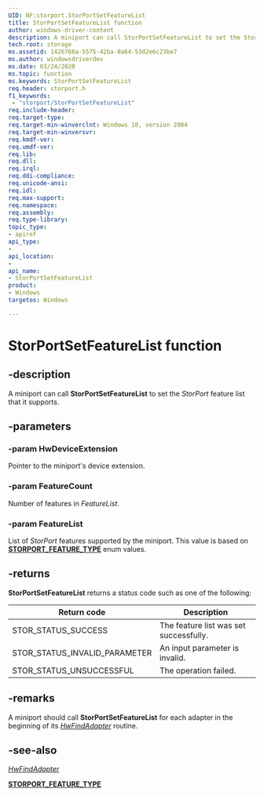 ```yaml
---
UID: NF:storport.StorPortSetFeatureList
title: StorPortSetFeatureList function
author: windows-driver-content
description: A miniport can call StorPortSetFeatureList to set the Storport feature list that it supports.
tech.root: storage
ms.assetid: 1426766a-5575-42ba-8a64-53d2e6c23be7
ms.author: windowsdriverdev
ms.date: 03/24/2020
ms.topic: function
ms.keywords: StorPortSetFeatureList
req.header: storport.h
f1_keywords:
 - "storport/StorPortSetFeatureList"
req.include-header:
req.target-type:
req.target-min-winverclnt: Windows 10, version 2004
req.target-min-winversvr:
req.kmdf-ver:
req.umdf-ver:
req.lib:
req.dll:
req.irql: 
req.ddi-compliance:
req.unicode-ansi:
req.idl:
req.max-support:
req.namespace:
req.assembly:
req.type-library: 
topic_type: 
- apiref
api_type: 
- 
api_location: 
- 
api_name: 
- StorPortSetFeatureList
product: 
- Windows
targetos: Windows

---
```


# StorPortSetFeatureList function

## -description

A miniport can call **StorPortSetFeatureList** to set the *StorPort* feature list that it supports.

## -parameters

### -param HwDeviceExtension

Pointer to the miniport's device extension.

### -param FeatureCount

Number of features in *FeatureList*.

### -param FeatureList

List of *StorPort* features supported by the miniport. This value is based on [**STORPORT_FEATURE_TYPE**](ne-storport-storport_feature_type.md) enum values.

## -returns

**StorPortSetFeatureList** returns a status code such as one of the following:

| Return code | Description |
| ----------- | ----------- |
| STOR_STATUS_SUCCESS | The feature list was set successfully. |
| STOR_STATUS_INVALID_PARAMETER | An input parameter is invalid. |
| STOR_STATUS_UNSUCCESSFUL | The operation failed. |

## -remarks

A miniport should call **StorPortSetFeatureList** for each adapter in the beginning of its [*HwFindAdapter*](https://docs.microsoft.com/windows-hardware/drivers/ddi/storport/nc-storport-hw_initialize) routine.

## -see-also

[*HwFindAdapter*](https://docs.microsoft.com/windows-hardware/drivers/ddi/storport/nc-storport-hw_initialize)

[**STORPORT_FEATURE_TYPE**](ne-storport-storport_feature_type.md)
